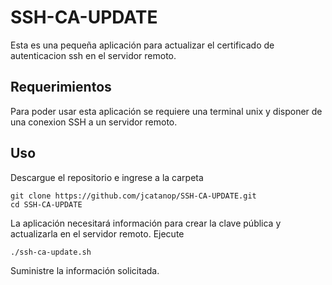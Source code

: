 # SSH-CA-UPDATE

Esta es una pequeña aplicación para actualizar el certificado de autenticacion ssh en el servidor remoto.

## Requerimientos

Para poder usar esta aplicación se requiere una terminal unix y disponer de una conexion SSH a un servidor remoto.

## Uso
Descargue el repositorio e ingrese a la carpeta

```
git clone https://github.com/jcatanop/SSH-CA-UPDATE.git
cd SSH-CA-UPDATE 
```

La aplicación necesitará información para crear la clave pública y actualizarla en el servidor remoto. 
Ejecute 

```
./ssh-ca-update.sh
```
Suministre la información solicitada.
